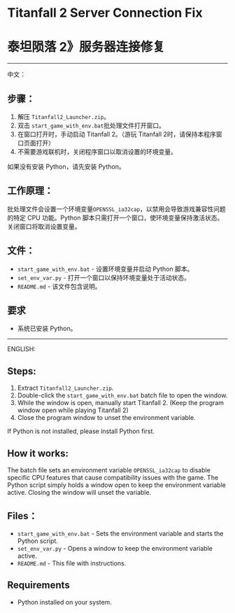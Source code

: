 # Titanfall 2 Server Connection Fix
# 泰坦陨落 2》服务器连接修复
------------------------------------------------------------------------------------------------------------------------------------------
中文：

## 步骤：
1. 解压  `Titanfall2_Launcher.zip`。
2. 双击 `start_game_with_env.bat`批处理文件打开窗口。
3. 在窗口打开时，手动启动 Titanfall 2。（游玩 Titanfall 2时，请保持本程序窗口页面打开）
4. 不需要游戏联机时，关闭程序窗口以取消设置的环境变量。

如果没有安装 Python，请先安装 Python。

## 工作原理：
批处理文件会设置一个环境变量`OPENSSL_ia32cap`，以禁用会导致游戏兼容性问题的特定 CPU 功能。Python 脚本只需打开一个窗口，使环境变量保持激活状态。关闭窗口将取消设置变量。

## 文件：
- `start_game_with_env.bat` - 设置环境变量并启动 Python 脚本。
- `set_env_var.py` - 打开一个窗口以保持环境变量处于活动状态。
- `README.md` - 该文件包含说明。

## 要求
- 系统已安装 Python。
-------------------------------------------------------------------------------------------------------------------------------------------
ENGLISH:

## Steps:
1. Extract `Titanfall2_Launcher.zip`.
2. Double-click the `start_game_with_env.bat` batch file to open the window.
3. While the window is open, manually start Titanfall 2. (Keep the program window open while playing Titanfall 2)
4. Close the program window to unset the environment variable.

If Python is not installed, please install Python first.

## How it works:
The batch file sets an environment variable `OPENSSL_ia32cap` to disable specific CPU features that cause compatibility issues with the game. The Python script simply holds a window open to keep the environment variable active. Closing the window will unset the variable.

## Files：
- `start_game_with_env.bat` - Sets the environment variable and starts the Python script.
- `set_env_var.py` - Opens a window to keep the environment variable active.
- `README.md` - This file with instructions.

## Requirements
- Python installed on your system.
